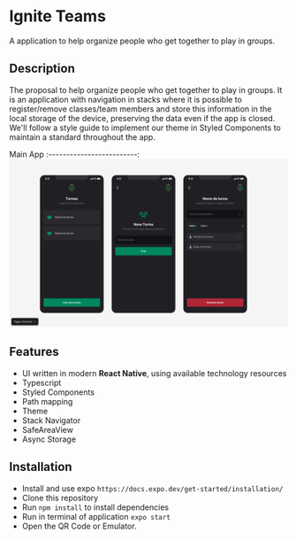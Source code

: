 # Ignite Teams

A application to help organize people who get together to play in groups. 

## Description

The proposal to help organize people who get together to play in groups. 
It is an application with navigation in stacks where it is possible to register/remove classes/team members and store this information in the local storage of the device, preserving the data even if the app is closed. 
We'll follow a style guide to implement our theme in Styled Components to maintain a standard throughout the app.

Main App
:-------------------------:
![](https://github.com/Pedrowesley/ignite-team/blob/main/Main.png "Main")

## Features

- UI written in modern **React Native**, using available technology resources
- Typescript
- Styled Components
- Path mapping
- Theme
- Stack Navigator
- SafeAreaView
- Async Storage

## Installation

- Install and use expo `https://docs.expo.dev/get-started/installation/`
- Clone this repository
- Run `npm install` to install dependencies
- Run in terminal of application `expo start`
- Open the QR Code or Emulator.
